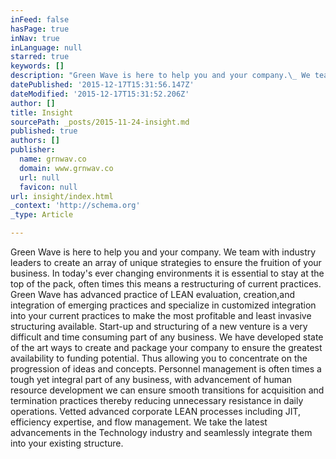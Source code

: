 ```yaml
---
inFeed: false
hasPage: true
inNav: true
inLanguage: null
starred: true
keywords: []
description: "Green Wave is here to help you and your company.\_ We team with industry leaders to create an array of unique strategies to ensure the fruition of your business."
datePublished: '2015-12-17T15:31:56.147Z'
dateModified: '2015-12-17T15:31:52.206Z'
author: []
title: Insight
sourcePath: _posts/2015-11-24-insight.md
published: true
authors: []
publisher:
  name: grnwav.co
  domain: www.grnwav.co
  url: null
  favicon: null
url: insight/index.html
_context: 'http://schema.org'
_type: Article

---
```

Green Wave is here to help you and your company.  We team with industry leaders to create an array of unique strategies to ensure the fruition of your business.   In today's ever changing environments it is essential to stay at the top of the pack, often times this means a restructuring of current practices.  Green Wave has advanced practice of LEAN evaluation, creation,and integration of emerging practices and specialize in customized integration into your current practices to make the most profitable and least invasive structuring available.   Start-up and structuring of a new venture is a very difficult and time consuming part of any business.  We have developed state of the art ways to create and package your company to ensure the greatest availability to funding potential.  Thus allowing you to concentrate on the progression of ideas and concepts.   Personnel management is often times a tough yet integral part of any business, with advancement of human resource development we can ensure smooth transitions for acquisition and termination practices thereby reducing unnecessary resistance in daily operations.   Vetted advanced corporate LEAN processes including JIT, efficiency expertise, and flow management.  We take the latest advancements in the Technology industry and seamlessly integrate them into your existing structure.